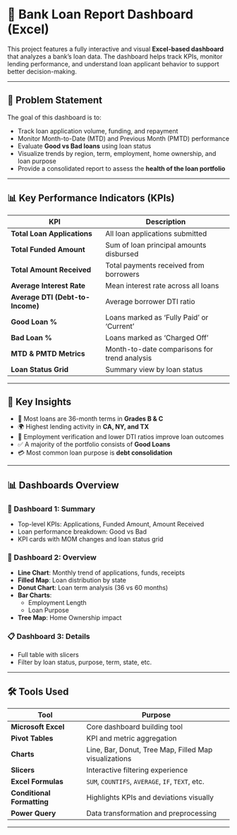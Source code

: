 # 🏦 Bank Loan Report Dashboard (Excel)

This project features a fully interactive and visual **Excel-based dashboard** that analyzes a bank’s loan data. The dashboard helps track KPIs, monitor lending performance, and understand loan applicant behavior to support better decision-making.

---

## 📘 Problem Statement

The goal of this dashboard is to:

- Track loan application volume, funding, and repayment
- Monitor Month-to-Date (MTD) and Previous Month (PMTD) performance
- Evaluate **Good vs Bad loans** using loan status
- Visualize trends by region, term, employment, home ownership, and loan purpose
- Provide a consolidated report to assess the **health of the loan portfolio**

---

## 📊 Key Performance Indicators (KPIs)

| KPI                           | Description                                                          |
|-------------------------------|----------------------------------------------------------------------|
| **Total Loan Applications**   | All loan applications submitted                                      |
| **Total Funded Amount**       | Sum of loan principal amounts disbursed                             |
| **Total Amount Received**     | Total payments received from borrowers                              |
| **Average Interest Rate**     | Mean interest rate across all loans                                 |
| **Average DTI (Debt-to-Income)** | Average borrower DTI ratio                                        |
| **Good Loan %**               | Loans marked as ‘Fully Paid’ or ‘Current’                            |
| **Bad Loan %**                | Loans marked as ‘Charged Off’                                       |
| **MTD & PMTD Metrics**        | Month-to-date comparisons for trend analysis                        |
| **Loan Status Grid**          | Summary view by loan status                                         |

---

## 🧠 Key Insights

- 🔹 Most loans are 36-month terms in **Grades B & C**
- 🌍 Highest lending activity in **CA, NY, and TX**
- 💼 Employment verification and lower DTI ratios improve loan outcomes
- ✅ A majority of the portfolio consists of **Good Loans**
- 💳 Most common loan purpose is **debt consolidation**

---

## 📊 Dashboards Overview

### 📌 Dashboard 1: Summary
- Top-level KPIs: Applications, Funded Amount, Amount Received
- Loan performance breakdown: Good vs Bad
- KPI cards with MOM changes and loan status grid

### 📍 Dashboard 2: Overview
- **Line Chart**: Monthly trend of applications, funds, receipts
- **Filled Map**: Loan distribution by state
- **Donut Chart**: Loan term analysis (36 vs 60 months)
- **Bar Charts**:
  - Employment Length
  - Loan Purpose
- **Tree Map**: Home Ownership impact

### 📋 Dashboard 3: Details
- Full table with slicers
- Filter by loan status, purpose, term, state, etc.

---

## 🛠️ Tools Used

| Tool                      | Purpose                                                              |
|---------------------------|----------------------------------------------------------------------|
| **Microsoft Excel**       | Core dashboard building tool                                         |
| **Pivot Tables**          | KPI and metric aggregation                                           |
| **Charts**                | Line, Bar, Donut, Tree Map, Filled Map visualizations                |
| **Slicers**               | Interactive filtering experience                                     |
| **Excel Formulas**        | `SUM`, `COUNTIFS`, `AVERAGE`, `IF`, `TEXT`, etc.                     |
| **Conditional Formatting**| Highlights KPIs and deviations visually                              |
| **Power Query**           | Data transformation and preprocessing                                |

---




